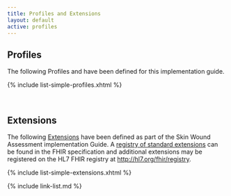 ```yaml
---
title: Profiles and Extensions
layout: default
active: profiles
---
```

## Profiles

The following Profiles and have been defined for this implementation guide.

{% include list-simple-profiles.xhtml %}

<br />

## Extensions

The following [Extensions]({{site.data.fhir.path}}extensibility.html) have been defined as part of the Skin Wound Assessment implementation Guide. A [registry of standard extensions]({{site.data.fhir.path}}extensibility-registry.html) can be found in the FHIR specification and additional extensions may be registered on the HL7 FHIR registry at http://hl7.org/fhir/registry.


{% include list-simple-extensions.xhtml %}


{% include link-list.md %}

<br />
